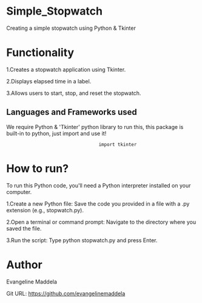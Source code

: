 # Simple_Stopwatch
Creating a simple stopwatch using Python & Tkinter

# Functionality
1.Creates a stopwatch application using Tkinter.

2.Displays elapsed time in a label.

3.Allows users to start, stop, and reset the stopwatch.

## Languages and Frameworks used

We require Python & 'Tkinter' python library to run this, this package is built-in to python, just import and use it!
                                      
                                      import tkinter

# How to run?
To run this Python code, you'll need a Python interpreter installed on your computer.

1.Create a new Python file: Save the code you provided in a file with a .py extension (e.g., stopwatch.py).

2.Open a terminal or command prompt: Navigate to the directory where you saved the file.

3.Run the script: Type python stopwatch.py and press Enter.

# Author
Evangeline Maddela

Git URL: https://github.com/evangelinemaddela

